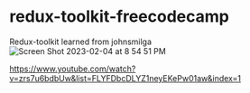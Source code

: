# redux-toolkit-freecodecamp
Redux-toolkit learned from johnsmilga
![Screen Shot 2023-02-04 at 8 54 51 PM](https://user-images.githubusercontent.com/81454201/216802372-3b0d929b-c61e-47b9-b3d0-7c16153dd2b3.png)

https://www.youtube.com/watch?v=zrs7u6bdbUw&list=FLYFDbcDLYZ1neyEKePw01aw&index=1
